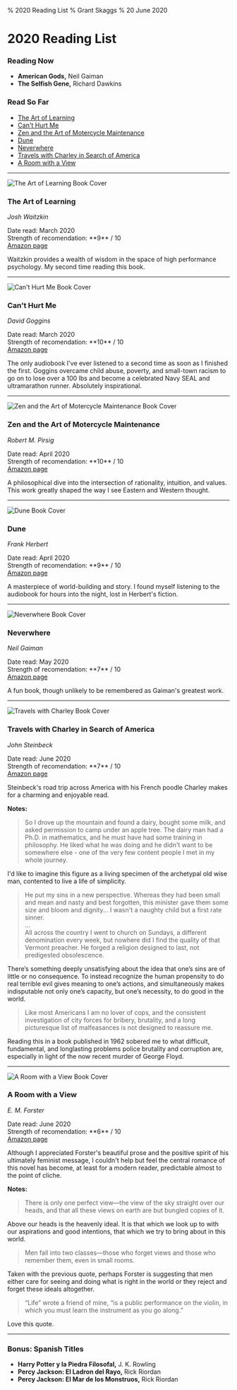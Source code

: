 % 2020 Reading List
% Grant Skaggs 
% 20 June 2020

<link rel="stylesheet" href="../css/posts.css">

# 2020 Reading List

### Reading Now
* **American Gods,** Neil Gaiman
* **The Selfish Gene,** Richard Dawkins 

### Read So Far

* [The Art of Learning](#the-art-of-learning)
* [Can't Hurt Me](#cant-hurt-me)
* [Zen and the Art of Motercycle Maintenance](#zen-and-the-art-of-motercycle-maintenance)
* [Dune](#dune)
* [Neverwhere](#neverwhere)
* [Travels with Charley in Search of America](#travels-with-charley-in-search-of-america)
* [A Room with a View](#a-room-with-a-view)

<hr>

<img src="../resources/2020_books/taol.jpg" alt="The Art of Learning Book Cover" class="book-cover"> 

### The Art of Learning

*Josh Waitzkin*

<div class="description">
Date read: March 2020 <br>
Strength of recomendation: **9** / 10 <br> 
<a href="https://www.amazon.com/Art-Learning-Journey-Optimal-Performance/dp/0743277465">Amazon page</a>
</div>

Waitzkin provides a wealth of wisdom in the space of high performance psychology. My second time reading this book. 

<p style="clear: both;"></p>

<hr>

<img src="../resources/2020_books/cant-hurt-me.jpg" alt="Can't Hurt Me Book Cover" class="book-cover">

### Can't Hurt Me

*David Goggins*

<div class="description">
Date read: March 2020 <br>
Strength of recomendation: **10** / 10 <br> 
<a href="https://www.amazon.com/Cant-Hurt-Me-Master-Your/dp/1544512287">Amazon page</a>
</div>

The only audiobook I've ever listened to a second time as soon as I finished the first. Goggins overcame child abuse, poverty, and small-town racism to go on to lose over a 100 lbs and become a celebrated Navy SEAL and ultramarathon runner. Absolutely inspirational.

<p style="clear: both;"></p>

<hr>

<img src="../resources/2020_books/zmm.jpg" alt="Zen and the Art of Motercycle Maintenance Book Cover" class="book-cover">

### Zen and the Art of Motercycle Maintenance

*Robert M. Pirsig*

<div class="description">
Date read: April 2020 <br>
Strength of recomendation: **10** / 10 <br> 
<a href="https://www.amazon.com/Zen-Art-Motorcycle-Maintenance-Inquiry-ebook/dp/B0026772N8">Amazon page</a>
</div>

A philosophical dive into the intersection of rationality, intuition, and values. This work greatly shaped the way I see Eastern and Western thought.

<p style="clear: both;"></p>

<hr>

<img src="../resources/2020_books/dune.jpg" alt="Dune Book Cover" class="book-cover">

### Dune

*Frank Herbert*

<div class="description">
Date read: April 2020 <br>
Strength of recomendation: **9** / 10 <br> 
<a href="https://www.amazon.com/Dune-Frank-Herbert/dp/0441172717">Amazon page</a>
</div>

A masterpiece of world-building and story. I found myself listening to the audiobook for hours into the night, lost in Herbert's fiction.

<p style="clear: both;"></p>

<hr>

<img src="../resources/2020_books/neverwhere.jpg" alt="Neverwhere Book Cover" class="book-cover">

### Neverwhere

*Neil Gaiman*

<div class="description">
Date read: May 2020 <br>
Strength of recomendation: **7** / 10 <br> 
<a href="https://www.amazon.com/Neverwhere-Novel-Neil-Gaiman-ebook/dp/B000FC130E">Amazon page</a>
</div>

A fun book, though unlikely to be remembered as Gaiman's greatest work. 

<p style="clear: both;"></p>

<hr>

<img src="../resources/2020_books/travels-with-charley.jpg" alt="Travels with Charley Book Cover" class="book-cover">

### Travels with Charley in Search of America

*John Steinbeck*

<div class="description">
Date read: June 2020 <br>
Strength of recomendation: **7** / 10 <br> 
<a href="https://www.amazon.com/Travels-Charley-Search-America-Steinbeck/dp/0140053204">Amazon page</a>
</div>

Steinbeck's road trip across America with his French poodle Charley makes for a charming and enjoyable read.

<p style="clear: both;"></p>

**Notes:** 

> So I drove up the mountain and found a dairy, bought some milk, and asked permission to camp under an apple tree. The dairy man had a Ph.D. in mathematics, and he must have had some training in philosophy. He liked what he was doing and he didn't want to be somewhere else - one of the very few content people I met in my whole journey.

I'd like to imagine this figure as a living specimen of the archetypal old wise man, contented to live a life of simplicity.

> He put my sins in a new perspective. Whereas they had been small and mean and nasty and best forgotten, this minister gave them some size and bloom and dignity... I wasn't a naughty child but a first rate sinner. <br> ... <br> All across the country I went to church on Sundays, a different denomination every week, but nowhere did I find the quality of that Vermont preacher. He forged a religion designed to last, not predigested obsolescence.

There’s something deeply unsatisfying about the idea that one’s sins are of little or no consequence. To instead recognize the human propensity to do real terrible evil gives meaning to one’s actions, and simultaneously makes indisputable not only one’s capacity, but one’s necessity, to do good in the world.

> Like most Americans I am no lover of cops, and the consistent investigation of city forces for bribery, brutality, and a long picturesque list of malfeasances is not designed to reassure me.

Reading this in a book published in 1962 sobered me to what difficult, fundamental, and longlasting problems police brutality and corruption are, especially in light of the now recent murder of George Floyd. 

<hr>

<img src="../resources/2020_books/a-room-with-a-view.jpeg" alt="A Room with a View Book Cover" class="book-cover">

### A Room with a View

*E. M. Forster*

<div class="description">
Date read: June 2020 <br>
Strength of recomendation: **6** / 10 <br> 
<a href="https://www.amazon.com/Room-View-Dover-Thrift-Editions/dp/0486284670">Amazon page</a>
</div>

Although I appreciated Forster's beautiful prose and the positive spirit of his ultimately feminist message, I couldn't help but feel the central romance of this novel has become, at least for a modern reader, predictable almost to the point of cliche.

<p style="clear: both;"></p>

**Notes:**

> There is only one perfect view—the view of the sky straight over our heads, and that all these views on earth are but bungled copies of it.

Above our heads is the heavenly ideal. It is that which we look up to with our aspirations and good intentions, that which we try to bring about in this world.

> Men fall into two classes—those who forget views and those who remember them, even in small rooms.

Taken with the previous quote, perhaps Forster is suggesting that men either care for seeing and doing what is right in the world or they reject and forget these ideals altogether.

> “Life” wrote a friend of mine, “is a public performance on the violin, in which you must learn the instrument as you go along.”

Love this quote. 

<hr>

### Bonus: Spanish Titles
* **Harry Potter y la Piedra Filosofal,** J. K. Rowling
* **Percy Jackson: El Ladron del Rayo,** Rick Riordan
* **Percy Jackson: El Mar de los Monstruos,** Rick Riordan
